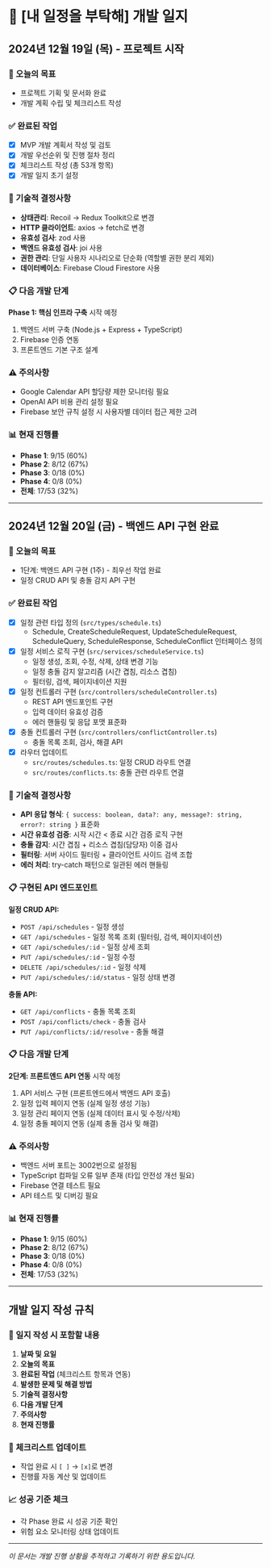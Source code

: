 # 📝 [내 일정을 부탁해] 개발 일지

## 2024년 12월 19일 (목) - 프로젝트 시작

### 🎯 오늘의 목표
- 프로젝트 기획 및 문서화 완료
- 개발 계획 수립 및 체크리스트 작성

### ✅ 완료된 작업
- [x] MVP 개발 계획서 작성 및 검토
- [x] 개발 우선순위 및 진행 절차 정리
- [x] 체크리스트 작성 (총 53개 항목)
- [x] 개발 일지 초기 설정

### 🔧 기술적 결정사항
- **상태관리**: Recoil → Redux Toolkit으로 변경
- **HTTP 클라이언트**: axios → fetch로 변경
- **유효성 검사**: zod 사용
- **백엔드 유효성 검사**: joi 사용
- **권한 관리**: 단일 사용자 시나리오로 단순화 (역할별 권한 분리 제외)
- **데이터베이스**: Firebase Cloud Firestore 사용

### 📋 다음 개발 단계
**Phase 1: 핵심 인프라 구축** 시작 예정
1. 백엔드 서버 구축 (Node.js + Express + TypeScript)
2. Firebase 인증 연동
3. 프론트엔드 기본 구조 설계

### ⚠️ 주의사항
- Google Calendar API 할당량 제한 모니터링 필요
- OpenAI API 비용 관리 설정 필요
- Firebase 보안 규칙 설정 시 사용자별 데이터 접근 제한 고려

### 📊 현재 진행률
- **Phase 1**: 9/15 (60%)
- **Phase 2**: 8/12 (67%)
- **Phase 3**: 0/18 (0%)
- **Phase 4**: 0/8 (0%)
- **전체**: 17/53 (32%)

---

## 2024년 12월 20일 (금) - 백엔드 API 구현 완료

### 🎯 오늘의 목표
- 1단계: 백엔드 API 구현 (1주) - 최우선 작업 완료
- 일정 CRUD API 및 충돌 감지 API 구현

### ✅ 완료된 작업
- [x] 일정 관련 타입 정의 (`src/types/schedule.ts`)
  - Schedule, CreateScheduleRequest, UpdateScheduleRequest, ScheduleQuery, ScheduleResponse, ScheduleConflict 인터페이스 정의
- [x] 일정 서비스 로직 구현 (`src/services/scheduleService.ts`)
  - 일정 생성, 조회, 수정, 삭제, 상태 변경 기능
  - 일정 충돌 감지 알고리즘 (시간 겹침, 리소스 겹침)
  - 필터링, 검색, 페이지네이션 지원
- [x] 일정 컨트롤러 구현 (`src/controllers/scheduleController.ts`)
  - REST API 엔드포인트 구현
  - 입력 데이터 유효성 검증
  - 에러 핸들링 및 응답 포맷 표준화
- [x] 충돌 컨트롤러 구현 (`src/controllers/conflictController.ts`)
  - 충돌 목록 조회, 검사, 해결 API
- [x] 라우터 업데이트
  - `src/routes/schedules.ts`: 일정 CRUD 라우트 연결
  - `src/routes/conflicts.ts`: 충돌 관련 라우트 연결

### 🔧 기술적 결정사항
- **API 응답 형식**: `{ success: boolean, data?: any, message?: string, error?: string }` 표준화
- **시간 유효성 검증**: 시작 시간 < 종료 시간 검증 로직 구현
- **충돌 감지**: 시간 겹침 + 리소스 겹침(담당자) 이중 검사
- **필터링**: 서버 사이드 필터링 + 클라이언트 사이드 검색 조합
- **에러 처리**: try-catch 패턴으로 일관된 에러 핸들링

### 📋 구현된 API 엔드포인트
**일정 CRUD API:**
- `POST /api/schedules` - 일정 생성
- `GET /api/schedules` - 일정 목록 조회 (필터링, 검색, 페이지네이션)
- `GET /api/schedules/:id` - 일정 상세 조회
- `PUT /api/schedules/:id` - 일정 수정
- `DELETE /api/schedules/:id` - 일정 삭제
- `PUT /api/schedules/:id/status` - 일정 상태 변경

**충돌 API:**
- `GET /api/conflicts` - 충돌 목록 조회
- `POST /api/conflicts/check` - 충돌 검사
- `PUT /api/conflicts/:id/resolve` - 충돌 해결

### 📋 다음 개발 단계
**2단계: 프론트엔드 API 연동** 시작 예정
1. API 서비스 구현 (프론트엔드에서 백엔드 API 호출)
2. 일정 입력 페이지 연동 (실제 일정 생성 기능)
3. 일정 관리 페이지 연동 (실제 데이터 표시 및 수정/삭제)
4. 일정 충돌 페이지 연동 (실제 충돌 검사 및 해결)

### ⚠️ 주의사항
- 백엔드 서버 포트는 3002번으로 설정됨
- TypeScript 컴파일 오류 일부 존재 (타입 안전성 개선 필요)
- Firebase 연결 테스트 필요
- API 테스트 및 디버깅 필요

### 📊 현재 진행률
- **Phase 1**: 9/15 (60%)
- **Phase 2**: 8/12 (67%)
- **Phase 3**: 0/18 (0%)
- **Phase 4**: 0/8 (0%)
- **전체**: 17/53 (32%)

---

## 개발 일지 작성 규칙

### 📅 일지 작성 시 포함할 내용
1. **날짜 및 요일**
2. **오늘의 목표**
3. **완료된 작업** (체크리스트 항목과 연동)
4. **발생한 문제 및 해결 방법**
5. **기술적 결정사항**
6. **다음 개발 단계**
7. **주의사항**
8. **현재 진행률**

### 🔄 체크리스트 업데이트
- 작업 완료 시 `[ ]` → `[x]`로 변경
- 진행률 자동 계산 및 업데이트

### 📈 성공 기준 체크
- 각 Phase 완료 시 성공 기준 확인
- 위험 요소 모니터링 상태 업데이트

---

*이 문서는 개발 진행 상황을 추적하고 기록하기 위한 용도입니다.* 